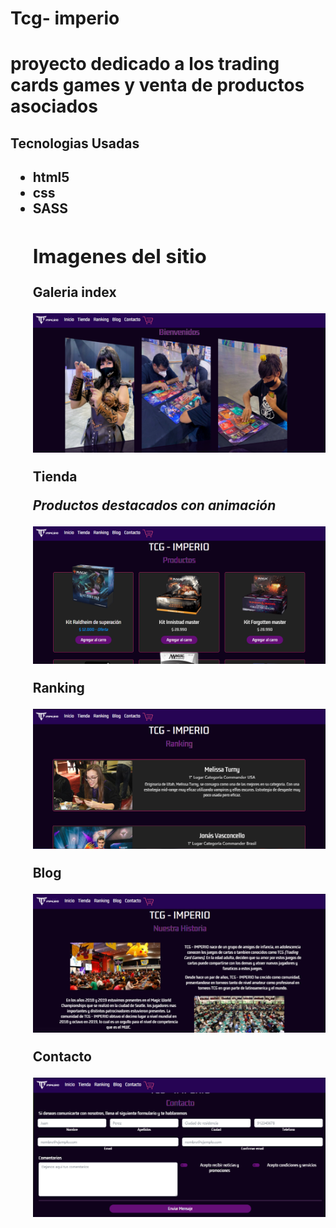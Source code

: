 <h1>
Tcg- imperio
<h1>
<p> proyecto dedicado a los trading cards games y venta de productos asociados<p>
<h2>
Tecnologias Usadas
<h2>
<ul>
<li>html5</li>
<li>css</li>
<li>SASS</li>
<h2> Imagenes del sitio</h2>
<p>Galeria index</p>
<img src="assets/img/galeria index.png">
<p>Tienda</p>
<p><i>Productos destacados con animación</i></p>
<img src="assets/img/tienda.png">
<p>Ranking</p>
<img src="assets/img/ranking.png">
<p>Blog</p>
<img src="assets/img/blog.png">
<p>Contacto</p>
<img src="assets/img/formulario.png">

</ul>